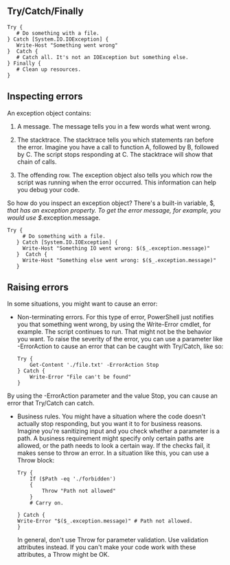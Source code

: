## Try/Catch/Finally

``` pwsh
Try {
   # Do something with a file.
} Catch [System.IO.IOException] {
   Write-Host "Something went wrong"
}  Catch {
   # Catch all. It's not an IOException but something else.
} Finally {
   # Clean up resources.
}

```

## Inspecting errors

 An exception object contains:

1. A message. The message tells you in a few words what went wrong.

2. The stacktrace. The stacktrace tells you which statements ran before the error. Imagine you have a call to function A, followed by B, followed by C. The script stops responding at C. The stacktrace will show that chain of calls.

3. The offending row. The exception object also tells you which row the script was running when the error occurred. This information can help you debug your code.

So how do you inspect an exception object? There's a built-in variable, $_, that has an exception property. To get the error message, for example, you would use $_.exception.message.

``` pwsh
Try {
     # Do something with a file.
   } Catch [System.IO.IOException] {
     Write-Host "Something IO went wrong: $($_.exception.message)"
   }  Catch {
     Write-Host "Something else went wrong: $($_.exception.message)"
   }
```

## Raising errors

In some situations, you might want to cause an error:

* Non-terminating errors. For this type of error, PowerShell just notifies you that something went wrong, by using the Write-Error cmdlet, for example. The script continues to run. That might not be the behavior you want. To raise the severity of the error, you can use a parameter like -ErrorAction to cause an error that can be caught with Try/Catch, like so:
    ``` pwsh
    Try {
        Get-Content './file.txt' -ErrorAction Stop
    } Catch {
        Write-Error "File can't be found"
    }
    ```

By using the -ErrorAction parameter and the value Stop, you can cause an error that Try/Catch can catch.

* Business rules. You might have a situation where the code doesn't actually stop responding, but you want it to for business reasons. Imagine you're sanitizing input and you check whether a parameter is a path. A business requirement might specify only certain paths are allowed, or the path needs to look a   certain way. If the checks fail, it makes sense to throw an error. In a situation like this, you can use a Throw block:
    ``` pwsh
    Try {
        If ($Path -eq './forbidden') 
        {
            Throw "Path not allowed"
        }
        # Carry on.

    } Catch {
    Write-Error "$($_.exception.message)" # Path not allowed.
    }
    ```

    In general, don't use Throw for parameter validation. Use validation attributes instead. If you can't make your code work with these attributes, a Throw might be OK.